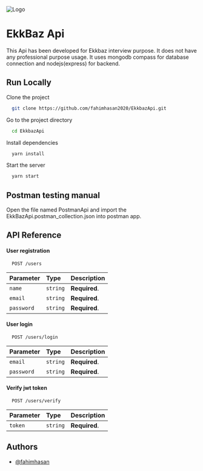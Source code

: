 
![Logo](https://ekkbaz.com/assets/images/ekkbaz_full_logo.png)


# EkkBaz Api

This Api has been developed for Ekkbaz interview purpose. It does not have any professional purpose usage. It uses mongodb compass for database connection and nodejs(express) for backend.




## Run Locally

Clone the project

```bash
  git clone https://github.com/fahimhasan2020/EkkbazApi.git
```

Go to the project directory

```bash
  cd EkkbazApi
```

Install dependencies

```bash
  yarn install
```

Start the server

```bash
  yarn start
```


## Postman testing manual

Open the file named PostmanApi and import the EkkBazApi.postman_collection.json into postman app.



## API Reference

#### User registration

```http
  POST /users
```

| Parameter | Type     | Description                |
| :-------- | :------- | :------------------------- |
| `name`    | `string` | **Required**.               |
| `email`    | `string` | **Required**.               |
| `password`    | `string` | **Required**.               |

#### User login

```http
  POST /users/login
```

| Parameter | Type     | Description                       |
| :-------- | :------- | :-------------------------------- |
| `email`    | `string` | **Required**.               |
| `password`    | `string` | **Required**.               |

#### Verify jwt token

```http
  POST /users/verify
```

| Parameter | Type     | Description                       |
| :-------- | :------- | :-------------------------------- |
| `token`    | `string` | **Required**.                    |


## Authors

- [@fahimhasan](https://www.github.com/fahimhasan2020)

